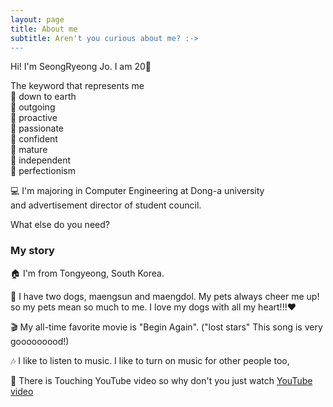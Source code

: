 ```yaml
---
layout: page
title: About me
subtitle: Aren't you curious about me? :->
---
```


Hi! I'm SeongRyeong Jo. I am 20👼

The keyword that represents me  
  🙋 down to earth   
  🙋 outgoing   
  🙋 proactive   
  🙋 passionate   
  🙋 confident   
  🙋 mature   
  🙋 independent    
  🙋 perfectionism   

💻 I'm majoring in Computer Engineering at Dong-a university  
      and advertisement director of student council.

What else do you need?

### My story

🏠 I'm from Tongyeong, South Korea.  

🐶 I have two dogs, maengsun and maengdol. My pets always cheer me up! so my pets mean so much to me. I love my dogs with all my heart!!!♥  

🎬 My all-time favorite movie is "Begin Again". ("lost stars" This song is very gooooooood!)    

🎶 I like to listen to music. I like to turn on music for other people too,  

💟 There is Touching YouTube video so why don't you just watch [YouTube video](https://www.youtube.com/watch?v=fmRHurypT4c&list=WL&index=2)  
